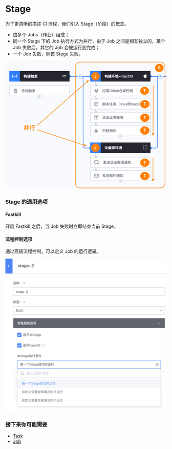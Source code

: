 # Stage

为了更清晰的描述 CI 流程，我们引入 Stage（阶段）的概念。

* 由多个 Jobs（作业）组成；
* 同一个 Stage 下的 Job 执行方式为并行，由于 Job 之间是相互独立的，某个 Job 失败后，其它的 Job 会被运行到完成；
* 一个 Job 失败，则该 Stage 失败。

![](../../.gitbook/assets/image%20%2811%29.png)

### Stage 的通用选项 <a id="Stage &#x7684;&#x901A;&#x7528;&#x9009;&#x9879;"></a>

#### Fastkill <a id="Fastkill"></a>

开启 Fastkill 之后，当 Job 失败时立即结束当前 Stage。

#### 流程控制选项 <a id="&#x6D41;&#x7A0B;&#x63A7;&#x5236;&#x9009;&#x9879;"></a>

通过高级流程控制，可以定义 Job 的运行逻辑。

![](../../.gitbook/assets/image%20%2817%29.png)

### 接下来你可能需要 <a id="&#x63A5;&#x4E0B;&#x6765;&#x4F60;&#x53EF;&#x80FD;&#x9700;&#x8981;"></a>

* [Task](task.md)
* [Job](job.md)

